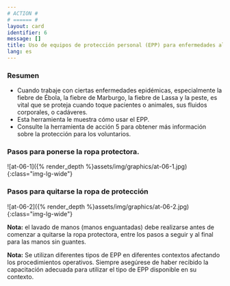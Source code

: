 ```yaml
---
# ACTION #
# ====== #
layout: card
identifier: 6
message: []
title: Uso de equipos de protección personal (EPP) para enfermedades altamente infecciosas
lang: es
---
```


### Resumen

- Cuando trabaje con ciertas enfermedades epidémicas, especialmente la fiebre de Ébola, la fiebre de Marburgo, la fiebre de Lassa y la peste, es vital que se proteja cuando toque pacientes o animales, sus fluidos corporales, o cadáveres.
- Esta herramienta le muestra cómo usar el EPP.
- Consulte la herramienta de acción 5 para obtener más información sobre la protección para los voluntarios.

### Pasos para ponerse la ropa protectora.
![at-06-1]({% render_depth %}assets/img/graphics/at-06-1.jpg){:class="img-lg-wide"}

### Pasos para quitarse la ropa de protección
![at-06-2]({% render_depth %}assets/img/graphics/at-06-2.jpg){:class="img-lg-wide"}

**Nota:** el lavado de manos (manos enguantadas) debe realizarse antes de comenzar a quitarse la ropa protectora, entre los pasos a seguir y al final para las manos sin guantes.

**Nota:** Se utilizan diferentes tipos de EPP en diferentes contextos afectando los procedimientos operativos. Siempre asegúrese de haber recibido la capacitación adecuada para utilizar el tipo de EPP disponible en su contexto.
